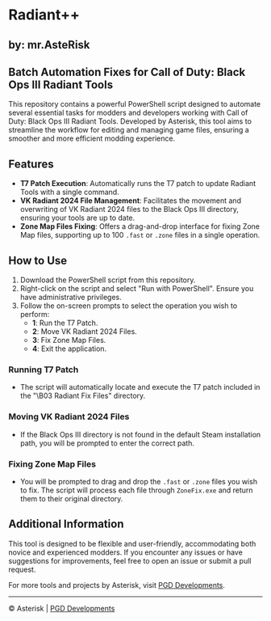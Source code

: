 # Radiant++

## by: mr.AsteRisk
## Batch Automation Fixes for Call of Duty: Black Ops III Radiant Tools

This repository contains a powerful PowerShell script designed to automate several essential tasks for modders and developers working with Call of Duty: Black Ops III Radiant Tools. Developed by Asterisk, this tool aims to streamline the workflow for editing and managing game files, ensuring a smoother and more efficient modding experience.

## Features

- **T7 Patch Execution**: Automatically runs the T7 patch to update Radiant Tools with a single command.
- **VK Radiant 2024 File Management**: Facilitates the movement and overwriting of VK Radiant 2024 files to the Black Ops III directory, ensuring your tools are up to date.
- **Zone Map Files Fixing**: Offers a drag-and-drop interface for fixing Zone Map files, supporting up to 100 `.fast` or `.zone` files in a single operation.

## How to Use

1. Download the PowerShell script from this repository.
2. Right-click on the script and select "Run with PowerShell". Ensure you have administrative privileges.
3. Follow the on-screen prompts to select the operation you wish to perform:
   - **1**: Run the T7 Patch.
   - **2**: Move VK Radiant 2024 Files.
   - **3**: Fix Zone Map Files.
   - **4**: Exit the application.

### Running T7 Patch

- The script will automatically locate and execute the T7 patch included in the "\B03 Radiant Fix Files" directory.

### Moving VK Radiant 2024 Files

- If the Black Ops III directory is not found in the default Steam installation path, you will be prompted to enter the correct path.

### Fixing Zone Map Files

- You will be prompted to drag and drop the `.fast` or `.zone` files you wish to fix. The script will process each file through `ZoneFix.exe` and return them to their original directory.

## Additional Information

This tool is designed to be flexible and user-friendly, accommodating both novice and experienced modders. If you encounter any issues or have suggestions for improvements, feel free to open an issue or submit a pull request.

For more tools and projects by Asterisk, visit [PGD Developments](https://pgd-developments.w3spaces.com).

---

&copy; Asterisk | [PGD Developments](https://pgd-developments.w3spaces.com)
